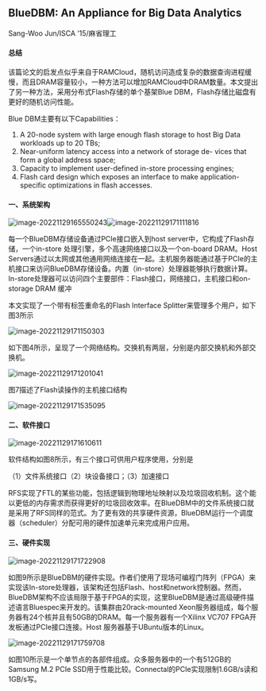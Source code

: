 ## BlueDBM: An Appliance for Big Data Analytics

Sang-Woo Jun/ISCA ’15/麻省理工

#### 总结

该篇论文的启发点似乎来自于RAMCloud，随机访问造成复杂的数据查询进程缓慢，而且DRAM容量较小，一种方法可以增加RAMCloud中DRAM数量。本文提出了另一种方法，采用分布式Flash存储的单个基架Blue DBM，Flash存储比磁盘有更好的随机访问性能。

Blue DBM主要有以下Capabilities：

1. A 20-node system with large enough flash storage to host
Big Data workloads up to 20 TBs;
2. Near-uniform latency access into a network of storage de-
vices that form a global address space;
3. Capacity to implement user-defined in-store processing
engines;
4. Flash card design which exposes an interface to make
application-specific optimizations in flash accesses.

#### 一、系统架构

![image-20221129165550243](C:\Users\AnKang\AppData\Roaming\Typora\typora-user-images\image-20221129165550243.png)![image-20221129171111816](C:\Users\AnKang\AppData\Roaming\Typora\typora-user-images\image-20221129171111816.png)

每一个BlueDBM存储设备通过PCIe接口嵌入到host server中，它构成了Flash存储，一个in-store 处理引擎，多个高速网络接口以及一个on-board DRAM。Host Servers通过以太网或其他通用网络连接在一起。主机服务器能通过基于PCIe的主机接口来访问BlueDBM存储设备。内置（in-store）处理器能够执行数据计算。In-store处理器可以访问四个主要部件：Flash接口，网络接口，主机接口和on-storage DRAM 缓冲

本文实现了一个带有标签重命名的Flash Interface Splitter来管理多个用户，如下图3所示

![image-20221129171150303](C:\Users\AnKang\AppData\Roaming\Typora\typora-user-images\image-20221129171150303.png)

如下图4所示，呈现了一个网络结构。交换机有两层，分别是内部交换机和外部交换机。

![image-20221129171201041](C:\Users\AnKang\AppData\Roaming\Typora\typora-user-images\image-20221129171201041.png)

图7描述了Flash读操作的主机接口结构

![image-20221129171535095](C:\Users\AnKang\AppData\Roaming\Typora\typora-user-images\image-20221129171535095.png)

#### 二、软件接口

![image-20221129171610611](C:\Users\AnKang\AppData\Roaming\Typora\typora-user-images\image-20221129171610611.png)

软件结构如图8所示，有三个接口可供用户程序使用，分别是

（1）文件系统接口（2）块设备接口；（3）加速接口

RFS实现了FTL的某些功能，包括逻辑到物理地址映射以及垃圾回收机制。这个能以更低的内存需求而获得更好的垃圾回收效率。在BlueDBM中的文件系统接口就是采用了RFS同样的范式。为了更有效的共享硬件资源，BlueDBM运行一个调度器（scheduler）分配可用的硬件加速单元来完成用户应用。

#### 三、硬件实现

![image-20221129171722908](C:\Users\AnKang\AppData\Roaming\Typora\typora-user-images\image-20221129171722908.png)

如图9所示是BlueDBM的硬件实现。作者们使用了现场可编程门阵列（FPGA）来实现该In-store处理器，该架构还包括Flash、host和network控制器。然而，BlueDBM架构不应该局限于基于FPGA的实现，这里BlueDBM是通过高级硬件描述语言Bluespec来开发的。该集群由20rack-mounted Xeon服务器组成，每个服务器有24个核并且有50GB的DRAM。每一个服务器有一个Xilinx VC707 FPGA开发板通过PCIe接口连接。Host 服务器基于UBuntu版本的Linux。



![image-20221129171759708](C:\Users\AnKang\AppData\Roaming\Typora\typora-user-images\image-20221129171759708.png)

如图10所示是一个单节点的各部件组成。众多服务器中的一个有512GB的Samsung M.2 PCIe SSD用于性能比较。Connectal的PCIe实现限制1.6GB/s读和1GB/s写。